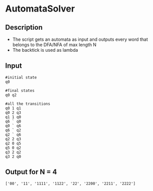 # AutomataSolver

## Description
* The script gets an automata as input and outputs every word that belongs to the DFA/NFA of max length N
* The backtick is used as lambda

## Input
```
#initial state
q0

#final states
q0 q2

#all the transitions
q0 1 q1
q0 2 q3
q1 1 q0
q6 ` q0
q0 ` q6
q6 ` q2
q2 ` q6
q2 2 q3
q2 0 q5
q5 0 q2
q3 2 q2
q3 2 q0
```

## Output for N = 4
```
['00', '11', '1111', '1122', '22', '2200', '2211', '2222']
```

